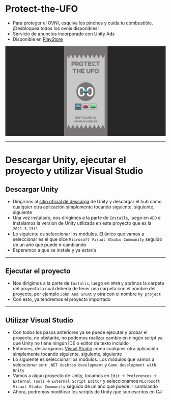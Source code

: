 # Protect-the-UFO
* Para proteger el OVNI, esquiva los pinchos y cuida tu combustible. ¡Desbloquea todos los ovnis disponibles!
* Servicio de anuncios incorporado con Unity Ads
* Disponible en [PlayStore](https://play.google.com/store/apps/details?id=com.LettaCorporation.ProtecttheUFO&pli=1)

![Gameplay](Gameplay.gif)

---

# Descargar Unity, ejecutar el proyecto y utilizar Visual Studio

## Descargar Unity
* Dirigirnos al [sitio oficial de descarga](https://unity.com/download) de Unity y descargar el hub como cualquier otra aplicación simplemente tocando siguiente, siguiente, siguiente
* Una vez instalado, nos dirigimos  a la parte de `Installs`, luego en `ADD` e instalamos la version de Unity utilizada en este proyecto que es la `2021.3.13f1`
* Lo siguiente es seleccionar los módulos. El único que vamos a seleccionar es el que dice `Microsoft Visual Studio Community` seguido de un año que puede ir cambiando
* Esperamos a que se instale y ya estaría

---

## Ejecutar el proyecto
* Nos dirigimos a la parte de `Installs`, luego en `OPEN` y abrimos la carpeta del proyecto la cual debería de tener una carpeta con el nombre del proyecto, por ejemplo `John And Grunt` y otra con el nombre `My project`
* Con esto, ya tendremos el proyecto importado

---

## Utilizar Visual Studio
* Con todos los pasos anteriores ya se puede ejecutar y probar el proyecto, no obstante, no podemos realizar cambio en ningún script ya que Unity no tiene ningún IDE o editor de texto incluido
* Entonces, descargamos [Visual Studio](https://visualstudio.microsoft.com/es/downloads/) como cualquier otra aplicación simplemente tocando siguiente, siguiente, siguiente
* Lo siguiente es seleccionar los módulos. Los módulos que vamos a seleccionar son: `.NET desktop development`  y `Game development with Unity`
* Vamos a algún proyecto de Unity, tocamos en `Edit` -> `Preferences` -> `External Tools` -> `External Script Editor` y seleccionamos `Microsoft Visual Studio Community` seguido de un año que puede ir cambiando
* Ahora, podremos modificar los scripts de Unity que son escritos en C#